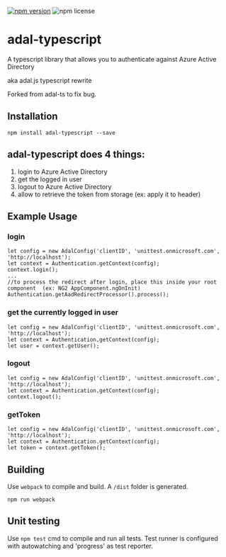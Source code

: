 [![npm version](https://badge.fury.io/js/adal-ts.svg)](https://badge.fury.io/js/adal-ts)
![npm license](https://img.shields.io/npm/l/express.svg)


# adal-typescript
A typescript library that allows you to authenticate against Azure Active Directory

aka adal.js typescript rewrite

Forked from adal-ts to fix bug.


## Installation
```
npm install adal-typescript --save
```

## adal-typescript does 4 things:
 1. login to Azure Active Directory
 2. get the logged in user
 3. logout to Azure Active Directory
 4. allow to retrieve the token from storage (ex: apply it to header)
 
## Example Usage

### login
```
let config = new AdalConfig('clientID', 'unittest.onmicrosoft.com', 'http://localhost');
let context = Authentication.getContext(config);
context.login();
...
//to process the redirect after login, place this inside your root component  (ex: NG2 AppComponent.ngOnInit)
Authentication.getAadRedirectProcessor().process();
```

### get the currently logged in user
```
let config = new AdalConfig('clientID', 'unittest.onmicrosoft.com', 'http://localhost');
let context = Authentication.getContext(config);
let user = context.getUser();

```

### logout
```
let config = new AdalConfig('clientID', 'unittest.onmicrosoft.com', 'http://localhost');
let context = Authentication.getContext(config);
context.logout();

```

### getToken
```
let config = new AdalConfig('clientID', 'unittest.onmicrosoft.com', 'http://localhost');
let context = Authentication.getContext(config);
let token = context.getToken();
```


## Building

Use `webpack` to compile and build. A `/dist` folder is generated.

```
npm run webpack
```


## Unit testing

Use `npm test` cmd to compile and run all tests. Test runner is configured with autowatching and 'progress' as test reporter. 

  
